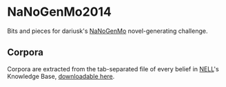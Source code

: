 NaNoGenMo2014
=============

Bits and pieces for dariusk's [NaNoGenMo](https://github.com/dariusk/NaNoGenMo-2014) novel-generating challenge.

## Corpora

Corpora are extracted from the tab-separated file of every belief in [NELL](http://rtw.ml.cmu.edu/rtw/overview)'s Knowledge Base, [downloadable here](http://rtw.ml.cmu.edu/rtw/resources).
